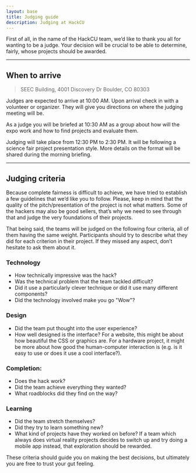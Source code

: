 ```yaml
---
layout: base
title: Judging guide
description: Judging at HackCU
---
```



First of all, in the name of the HackCU team, we’d like to thank you all for wanting to be a judge. Your decision will be crucial to be able to determine, fairly, whose projects should be awarded.

---

## When to arrive

>SEEC Building, 4001 Discovery Dr
>Boulder, CO 80303

Judges are expected to arrive at 10:00 AM. Upon arrival check in with a volunteer or organizer. They will give you directions on where the judging meeting will be. 

As a judge you will be briefed at 10:30 AM as a group about how will the expo work and how to find projects and evaluate them.

Judging will take place from 12:30 PM to 2:30 PM. It will be following a science fair project presentation style. More details on the format will be shared during the morning briefing.

---

## Judging criteria

Because complete fairness is difficult to achieve, we have tried to establish a few guidelines that we’d like you to follow. Please, keep in mind that the quality of the pitch/presentation of the project is not what matters. Some of the hackers may also be good sellers, that’s why we need to see through that and judge the very foundations of their projects.

That being said, the teams will be judged on the following four criteria, all of them having the same weight. Participants should try to describe what they did for each criterion in their project. If they missed any aspect, don’t hesitate to ask them about it.

### Technology
- How technically impressive was the hack?
- Was the technical problem that the team tackled difficult?
- Did it use a particularly clever technique or did it use many different components?
- Did the technology involved make you go "Wow"?

### Design
- Did the team put thought into the user experience?
- How well designed is the interface? For a website, this might be about how beautiful the CSS or graphics are. For a hardware project, it might be more about how good the human-computer interaction is (e.g. is it easy to use or does it use a cool interface?).

### Completion:
- Does the hack work?
- Did the team achieve everything they wanted?
- What roadblocks did they find on the way?

### Learning
- Did the team stretch themselves?
- Did they try to learn something new?
- What kind of projects have they worked on before? If a team which always does virtual reality projects decides to switch up and try doing a mobile app instead, that exploration should be rewarded.

These criteria should guide you on making the best decisions, but ultimately you are free to trust your gut feeling.
